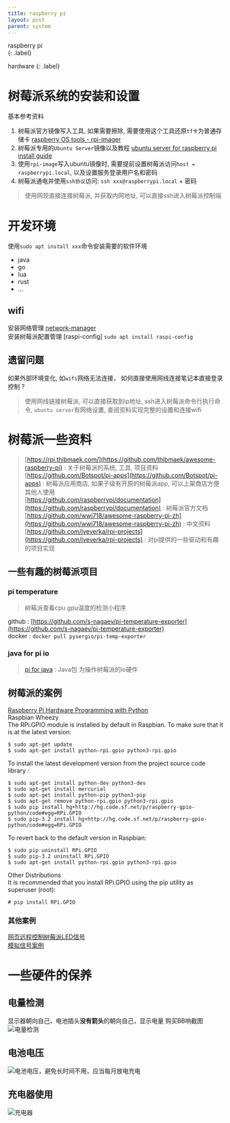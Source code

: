 ```yaml
---
title: raspberry pi
layout: post
parent: system
---
```


raspberry pi  
{: .label}

hardware
{: .label}

# 树莓派系统的安装和设置 

基本参考资料
1. 树莓派官方镜像写入工具, 如果需要擦除, 需要使用这个工具还原`tf卡`为普通存储卡 [raspberry OS tools - rpi-imager](https://www.raspberrypi.com/software/)  
2. 树莓派专用的`Ubuntu Server`镜像以及教程 [ubuntu server for raspberry pi install guide](https://ubuntu.com/download/raspberry-pi)  
3. 使用`rpi-image`写入ubuntu镜像时, 需要提前设置树莓派访问`host = raspberrypi.local`, 以及设置服务登录用户名和密码  
4. 树莓派通电并使用`ssh协议`访问:  `ssh xxx@raspberrypi.local` + 密码  

> 使用网现直接连接树莓派, 并获取内网地址, 可以直接ssh进入树莓派控制端  

# 开发环境 

使用`sudo apt install xxx`命令安装需要的软件环境  

- java  
- go  
- lua
- rust  
- ...

## wifi 

安装网络管理 [network-manager](https://ubuntu.com/core/docs/networkmanager)  
安装树莓派配置管理 [raspi-config] `sudo apt install raspi-config`  

## 遗留问题  

如果外部环境变化, 如`wifi`网络无法连接， 如何直接使用网线连接笔记本直接登录控制 ?  

> 使用网线链接树莓派, 可以直接获取到ip地址, ssh进入树莓派命令行执行命令, `ubuntu server`有网络设置, 查阅资料实现完整的设置和连接wifi  

# 树莓派一些资料 

> [https://rpi.thibmaek.com/](https://github.com/thibmaek/awesome-raspberry-pi) : 关于树莓派的系统, 工具, 项目资料  
> [https://github.com/Botspot/pi-apps](https://github.com/Botspot/pi-apps) : 树莓派应用商店, 如果子级有开原的树莓派app, 可以上架商店方便其他人使用  
> [https://github.com/raspberrypi/documentation](https://github.com/raspberrypi/documentation) : 树莓派官方文档  
> [https://github.com/wwj718/awesome-raspberry-pi-zh](https://github.com/wwj718/awesome-raspberry-pi-zh) : 中文资料 
> [https://github.com/jveverka/rpi-projects](https://github.com/jveverka/rpi-projects) : 对pi提供的一些驱动和有趣的项目实现  

## 一些有趣的树莓派项目

### pi temperature

> 树莓派查看cpu gpu温度的检测小程序

github : [https://github.com/s-nagaev/pi-temperature-exporter](https://github.com/s-nagaev/pi-temperature-exporter)  
docker : `docker pull pysergio/pi-temp-exporter`  

### java for pi io

> [pi for java](https://pi4j.com/about/) : Java包 为操作树莓派的io硬件  

## 树莓派的案例  

[Raspberry Pi Hardware Programming with Python](http://radiostud.io/raspberrypi-hardware-interface-programming-python/)  
Raspbian Wheezy  
The RPi.GPIO module is installed by default in Raspbian. To make sure that it is at the latest version:  

```shell
$ sudo apt-get update
$ sudo apt-get install python-rpi.gpio python3-rpi.gpio
```

To install the latest development version from the project source code library :   

```shell
$ sudo apt-get install python-dev python3-dev
$ sudo apt-get install mercurial
$ sudo apt-get install python-pip python3-pip
$ sudo apt-get remove python-rpi.gpio python3-rpi.gpio
$ sudo pip install hg+http://hg.code.sf.net/p/raspberry-gpio-python/code#egg=RPi.GPIO
$ sudo pip-3.2 install hg+http://hg.code.sf.net/p/raspberry-gpio-python/code#egg=RPi.GPIO
```

To revert back to the default version in Raspbian:

```shell
$ sudo pip uninstall RPi.GPIO
$ sudo pip-3.2 uninstall RPi.GPIO
$ sudo apt-get install python-rpi.gpio python3-rpi.gpio
```

Other Distributions  
It is recommended that you install RPi.GPIO using the pip utility as superuser (root):  

```shell
# pip install RPi.GPIO
```

### 其他案例

[网页远程控制树莓派LED信号](https://www.pubnub.com/blog/2015-06-11-remote-control-raspberry-pi-leds-from-a-web-browser-ui/)  
[模拟信号案例](http://radiostud.io/sensing-analog-signal-raspberrypi/?utm_source=rpi-py-res-page&utm_medium=analoginput&utm_campaign=rpi-hwintf&doing_wp_cron=1525790331.7828059196472167968750)  

# 一些硬件的保养  

## 电量检测

显示器朝向自己，电池插头**没有箭头**的朝向自己，显示电量
购买BB响截图
![电量检测](../../assert/images/tools/电量检测.png)  

## 电池电压
![电池电压，避免长时间不用，应当每月放电充电](../../assert/images/tools/电池使用.png)  

## 充电器使用
![充电器](../../assert/images/tools/电池使用.png)  



